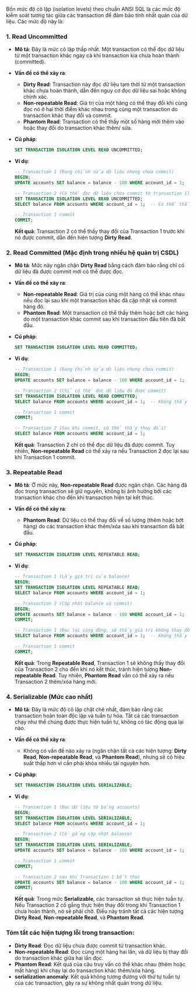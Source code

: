Bốn mức độ cô lập (isolation levels) theo chuẩn ANSI SQL là các mức độ kiểm soát tương tác giữa các transaction để đảm bảo tính nhất quán của dữ liệu. Các mức độ này là:

### 1. **Read Uncommitted**

- **Mô tả**: Đây là mức cô lập thấp nhất. Một transaction có thể đọc dữ liệu từ một transaction khác ngay cả khi transaction kia chưa hoàn thành (committed).
- **Vấn đề có thể xảy ra**:
  - **Dirty Read**: Transaction này đọc dữ liệu tạm thời từ một transaction khác chưa hoàn thành, dẫn đến nguy cơ đọc dữ liệu sai hoặc không chính xác.
  - **Non-repeatable Read**: Giá trị của một hàng có thể thay đổi khi cùng đọc nó ở hai thời điểm khác nhau trong cùng một transaction do transaction khác thay đổi và commit.
  - **Phantom Read**: Transaction có thể thấy một số hàng mới thêm vào hoặc thay đổi do transaction khác thêm/ sửa.
- **Cú pháp**:
  ```sql
  SET TRANSACTION ISOLATION LEVEL READ UNCOMMITTED;
  ```
- **Ví dụ**:
  ```sql
  -- Transaction 1 (Đang chỉnh sửa dữ liệu nhưng chưa commit)
  BEGIN;
  UPDATE accounts SET balance = balance - 100 WHERE account_id = 1;

  -- Transaction 2 (Có thể đọc dữ liệu chưa commit từ transaction 1)
  SET TRANSACTION ISOLATION LEVEL READ UNCOMMITTED;
  SELECT balance FROM accounts WHERE account_id = 1;  -- Có thể thấy thay đổi của Transaction 1 ngay lập tức
  
  -- Transaction 1 commit
  COMMIT;
  ```

  **Kết quả**: Transaction 2 có thể thấy thay đổi của Transaction 1 trước khi nó được commit, dẫn đến hiện tượng **Dirty Read**.

### 2. **Read Committed** (Mặc định trong nhiều hệ quản trị CSDL)

- **Mô tả**: Mức này ngăn chặn **Dirty Read** bằng cách đảm bảo rằng chỉ có dữ liệu đã được commit mới có thể được đọc.
- **Vấn đề có thể xảy ra**:
  - **Non-repeatable Read**: Giá trị của cùng một hàng có thể khác nhau nếu đọc lại sau khi một transaction khác đã cập nhật và commit hàng đó.
  - **Phantom Read**: Một transaction có thể thấy thêm hoặc bớt các hàng do một transaction khác commit sau khi transaction đầu tiên đã bắt đầu.
- **Cú pháp**:
  ```sql
  SET TRANSACTION ISOLATION LEVEL READ COMMITTED;
  ```
- **Ví dụ**:
  ```sql
  -- Transaction 1 (Đang chỉnh sửa dữ liệu nhưng chưa commit)
  BEGIN;
  UPDATE accounts SET balance = balance - 100 WHERE account_id = 1;

  -- Transaction 2 (Chỉ có thể đọc dữ liệu đã được commit)
  SET TRANSACTION ISOLATION LEVEL READ COMMITTED;
  SELECT balance FROM accounts WHERE account_id = 1;  -- Không thấy thay đổi của Transaction 1

  -- Transaction 1 commit
  COMMIT;

  -- Transaction 2 (Sau khi commit, có thể thấy thay đổi)
  SELECT balance FROM accounts WHERE account_id = 1;
  ```

  **Kết quả**: Transaction 2 chỉ có thể đọc dữ liệu đã được commit. Tuy nhiên, **Non-repeatable Read** có thể xảy ra nếu Transaction 2 đọc lại sau khi Transaction 1 commit.

### 3. **Repeatable Read**

- **Mô tả**: Ở mức này, **Non-repeatable Read** được ngăn chặn. Các hàng đã đọc trong transaction sẽ giữ nguyên, không bị ảnh hưởng bởi các transaction khác cho đến khi transaction hiện tại kết thúc.
- **Vấn đề có thể xảy ra**:
  - **Phantom Read**: Dữ liệu có thể thay đổi về số lượng (thêm hoặc bớt hàng) do các transaction khác thêm/xóa sau khi transaction đã bắt đầu.
- **Cú pháp**:
  ```sql
  SET TRANSACTION ISOLATION LEVEL REPEATABLE READ;
  ```
- **Ví dụ**:
  ```sql
  -- Transaction 1 (Lấy giá trị của balance)
  BEGIN;
  SET TRANSACTION ISOLATION LEVEL REPEATABLE READ;
  SELECT balance FROM accounts WHERE account_id = 1;

  -- Transaction 2 (Cập nhật balance và commit)
  BEGIN;
  UPDATE accounts SET balance = balance - 100 WHERE account_id = 1;
  COMMIT;

  -- Transaction 1 (Đọc lại cùng dòng, sẽ thấy giá trị không thay đổi)
  SELECT balance FROM accounts WHERE account_id = 1;  -- Không thấy thay đổi của Transaction 2

  -- Transaction 1 commit
  COMMIT;
  ```

  **Kết quả**: Trong **Repeatable Read**, Transaction 1 sẽ không thấy thay đổi của Transaction 2 cho đến khi nó kết thúc, tránh hiện tượng **Non-repeatable Read**. Tuy nhiên, **Phantom Read** vẫn có thể xảy ra nếu Transaction 2 thêm/xóa hàng mới.

### 4. **Serializable** (Mức cao nhất)

- **Mô tả**: Đây là mức độ cô lập chặt chẽ nhất, đảm bảo rằng các transaction hoàn toàn độc lập và tuần tự hóa. Tất cả các transaction chạy như thể chúng được thực hiện tuần tự, không có tác động qua lại nào.
- **Vấn đề có thể xảy ra**:
  - Không có vấn đề nào xảy ra (ngăn chặn tất cả các hiện tượng: **Dirty Read**, **Non-repeatable Read**, và **Phantom Read**), nhưng sẽ có hiệu suất thấp hơn vì cần phải khóa nhiều tài nguyên hơn.
- **Cú pháp**:
  ```sql
  SET TRANSACTION ISOLATION LEVEL SERIALIZABLE;
  ```
- **Ví dụ**:
  ```sql
  -- Transaction 1 (Đọc dữ liệu từ bảng accounts)
  BEGIN;
  SET TRANSACTION ISOLATION LEVEL SERIALIZABLE;
  SELECT balance FROM accounts WHERE account_id = 1;

  -- Transaction 2 (Cố gắng cập nhật balance)
  BEGIN;
  SET TRANSACTION ISOLATION LEVEL SERIALIZABLE;
  UPDATE accounts SET balance = balance - 100 WHERE account_id = 1;  -- Bị khóa chờ Transaction 1 hoàn thành

  -- Transaction 1 commit
  COMMIT;

  -- Transaction 2 sau khi Transaction 1 kết thúc
  UPDATE accounts SET balance = balance - 100 WHERE account_id = 1;
  COMMIT;
  ```

  **Kết quả**: Trong mức **Serializable**, các transaction sẽ thực hiện tuần tự. Nếu Transaction 2 cố gắng thực hiện thay đổi trong khi Transaction 1 chưa hoàn thành, nó sẽ phải chờ. Điều này tránh tất cả các hiện tượng **Dirty Read**, **Non-repeatable Read**, và **Phantom Read**.

### Tóm tắt các hiện tượng lỗi trong transaction:

- **Dirty Read**: Đọc dữ liệu chưa được commit từ transaction khác.
- **Non-repeatable Read**: Đọc cùng một hàng hai lần, và dữ liệu bị thay đổi do transaction khác giữa hai lần đọc.
- **Phantom Read**: Kết quả của câu truy vấn có thể khác nhau (thêm hoặc mất hàng) khi chạy lại do transaction khác thêm/xóa hàng.
- **serialization anomaly**: Kết quả không tương đương với thứ tự tuần tự của các transaction, gây ra sự không nhất quán trong dữ liệu.